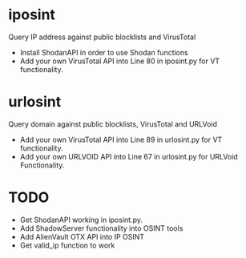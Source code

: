 # iposint
Query IP address against public blocklists and VirusTotal
* Install ShodanAPI in order to use Shodan functions
* Add your own VirusTotal API into Line 80 in iposint.py for VT functionality.

# urlosint
Query domain against public blocklists, VirusTotal and URLVoid
* Add your own VirusTotal API into Line 89 in urlosint.py for VT functionality.
* Add your own URLVOID API into Line 67 in urlosint.py for URLVoid Functionality.

# TODO
* Get ShodanAPI working in iposint.py. 
* Add ShadowServer functionality into OSINT tools
* Add AlienVault OTX API into IP OSINT
* Get valid_ip function to work